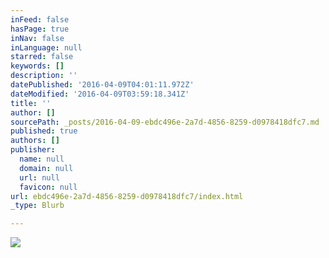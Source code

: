 ```yaml
---
inFeed: false
hasPage: true
inNav: false
inLanguage: null
starred: false
keywords: []
description: ''
datePublished: '2016-04-09T04:01:11.972Z'
dateModified: '2016-04-09T03:59:18.341Z'
title: ''
author: []
sourcePath: _posts/2016-04-09-ebdc496e-2a7d-4856-8259-d0978418dfc7.md
published: true
authors: []
publisher:
  name: null
  domain: null
  url: null
  favicon: null
url: ebdc496e-2a7d-4856-8259-d0978418dfc7/index.html
_type: Blurb

---
```

![](https://s3-us-west-2.amazonaws.com/the-grid-img/p/04f9952352cd91ba918497fcc1f9298a37769157.jpg)